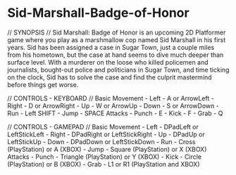 # Sid-Marshall-Badge-of-Honor

// SYNOPSIS //
Sid Marshall: Badge of Honor is an upcoming 2D Platformer game where you play as a marshmallow cop named Sid Marshall in his first years. 
Sid has been assigned a case in Sugar Town, just a couple miles from his hometown, but the case at hand seems to dive much deeper than surface level. 
With a murderer on the loose who killed policemen and journalists, bought-out police and politicians in Sugar Town, and time ticking on the clock, Sid
has to solve the case and find the culprit mastermind before things get worse.

// CONTROLS - KEYBOARD //
    Basic Movement
        - Left - A or ArrowLeft
        - Right - D or ArrowRight 
        - Up - W or ArrowUp
        - Down - S or ArrowDown
        - Run - Left SHIFT
        - Jump - SPACE
    Attacks
        - Punch - E
        - Kick - F
        - Grab - Q

// CONTROLS - GAMEPAD //
    Basic Movement
        - Left - DPadLeft or LeftStickLeft
        - Right - DPadRight or LeftStickRight
        - Up - DPadUp or LeftStickUp
        - Down - DPadDown or LeftStickDown
        - Run - Cross (PlayStation) or A (XBOX)
        - Jump - Square (PlayStation) or X (XBOX)
    Attacks
        - Punch - Triangle (PlayStation) or Y (XBOX)
        - Kick - Circle (PlayStation) or B (XBOX)
        - Grab - L1 or R1 (PlayStation and XBOX)
